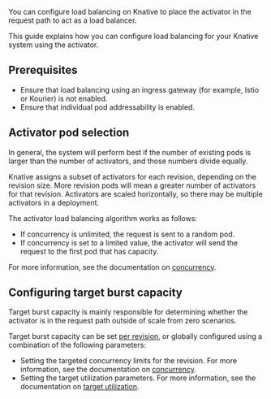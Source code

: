 You can configure load balancing on Knative to place the activator in the request path to act as a load balancer.

This guide explains how you can configure load balancing for your Knative system using the activator.

## Prerequisites
- Ensure that load balancing using an ingress gateway (for example, Istio or Kourier) is not enabled.
- Ensure that individual pod addressability is enabled.

## Activator pod selection
In general, the system will perform best if the number of existing pods is larger than the number of activators, and those numbers divide equally.
<!--TODO: Add better documentation about what the activator is; explain the components of load balancing; maybe add a diagram-->
Knative assigns a subset of activators for each revision, depending on the revision size. More revision pods will mean a greater number of activators for that revision. Activators are scaled horizontally, so there may be multiple activators in a deployment.

The activator load balancing algorithm works as follows:
- If concurrency is unlimited, the request is sent to a random pod.
- If concurrency is set to a limited value, the activator will send the request to the first pod that has capacity.

For more information, see the documentation on [concurrency](../../serving/autoscaling/concurrency.md).

## Configuring target burst capacity

Target burst capacity is mainly responsible for determining whether the activator is in the request path outside of scale from zero scenarios.

Target burst capacity can be set [per revision](./target-burst-capacity.md), or globally configured using a combination of the following parameters:

* Setting the targeted concurrency limits for the revision. For more information, see the documentation on [concurrency](../../serving/autoscaling/concurrency.md).
* Setting the target utilization parameters. For more information, see the documentation on [target utilization](../../serving/autoscaling/concurrency.md#target-utilization).

<!-- TODO: Move global vs revision level config information out of autoscaling and up to a higher level doc about configmaps, etc.
Add section that walks through configuring load balancing globally-->
